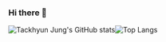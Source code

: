 ### Hi there 👋

![Tackhyun Jung's GitHub stats](https://github-readme-stats.vercel.app/api?username=takhyun12&show_icons=true&theme=tokyonight)![Top Langs](https://github-readme-stats.vercel.app/api/top-langs/?username=takhyun12&layout=compact&theme=tokyonight)

<!--
**takhyun12/takhyun12** is a ✨ _special_ ✨ repository because its `README.md` (this file) appears on your GitHub profile.

Here are some ideas to get you started:

- 🔭 I’m currently working on ...
- 🌱 I’m currently learning ...
- 👯 I’m looking to collaborate on ...
- 🤔 I’m looking for help with ...
- 💬 Ask me about ...
- 📫 How to reach me: ...
- 😄 Pronouns: ...
- ⚡ Fun fact: ...
-->
